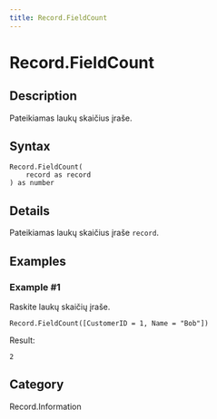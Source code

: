 ```yaml
---
title: Record.FieldCount
---
```


# Record.FieldCount


## Description

Pateikiamas laukų skaičius įraše.


## Syntax

```powerquery
Record.FieldCount(
    record as record
) as number
```


## Details

Pateikiamas laukų skaičius įraše <code>record</code>.


## Examples

### Example #1 
Raskite laukų skaičių įraše.
```powerquery
Record.FieldCount([CustomerID = 1, Name = "Bob"])
```

Result: 
```powerquery
2
```




## Category
Record.Information
